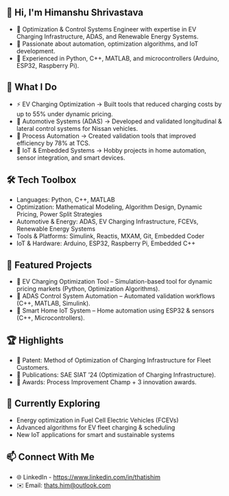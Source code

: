 ## 👋 Hi, I'm Himanshu Shrivastava
- 🔹 Optimization & Control Systems Engineer with expertise in EV Charging Infrastructure, ADAS, and Renewable Energy Systems.
- 🔹 Passionate about automation, optimization algorithms, and IoT development.
- 🔹 Experienced in Python, C++, MATLAB, and microcontrollers (Arduino, ESP32, Raspberry Pi).

## 🚀 What I Do
- ⚡ EV Charging Optimization → Built tools that reduced charging costs by up to 55% under dynamic pricing.
- 🚛 Automotive Systems (ADAS) → Developed and validated longitudinal & lateral control systems for Nissan vehicles.
- 🤖 Process Automation → Created validation tools that improved efficiency by 78% at TCS.
- 🔧 IoT & Embedded Systems → Hobby projects in home automation, sensor integration, and smart devices.

## 🛠️ Tech Toolbox
- Languages: Python, C++, MATLAB
- Optimization: Mathematical Modeling, Algorithm Design, Dynamic Pricing, Power Split Strategies
- Automotive & Energy: ADAS, EV Charging Infrastructure, FCEVs, Renewable Energy Systems
- Tools & Platforms: Simulink, Reactis, MXAM, Git, Embedded Coder
- IoT & Hardware: Arduino, ESP32, Raspberry Pi, Embedded C++

## 📌 Featured Projects
- 🔹 EV Charging Optimization Tool – Simulation-based tool for dynamic pricing markets (Python, Optimization Algorithms).
- 🔹 ADAS Control System Automation – Automated validation workflows (C++, MATLAB, Simulink).
- 🔹 Smart Home IoT System – Home automation using ESP32 & sensors (C++, Microcontrollers).

## 🏆 Highlights
- 🧾 Patent: Method of Optimization of Charging Infrastructure for Fleet Customers.
- 📄 Publications: SAE SIAT ’24 (Optimization of Charging Infrastructure).
- 🏅 Awards: Process Improvement Champ + 3 innovation awards.

## 🌱 Currently Exploring
- Energy optimization in Fuel Cell Electric Vehicles (FCEVs)
- Advanced algorithms for EV fleet charging & scheduling
- New IoT applications for smart and sustainable systems

## 📫 Connect With Me
- 🌐 LinkedIn - https://www.linkedin.com/in/thatishim
- ✉️ Email: thats.him@outlook.com

